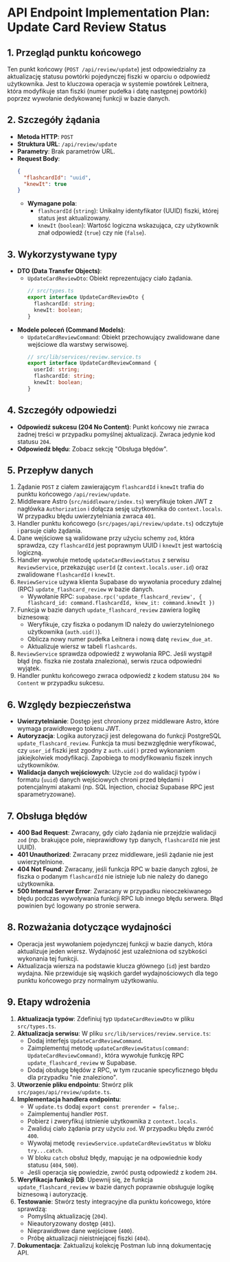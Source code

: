 # API Endpoint Implementation Plan: Update Card Review Status

## 1. Przegląd punktu końcowego
Ten punkt końcowy (`POST /api/review/update`) jest odpowiedzialny za aktualizację statusu powtórki pojedynczej fiszki w oparciu o odpowiedź użytkownika. Jest to kluczowa operacja w systemie powtórek Leitnera, która modyfikuje stan fiszki (numer pudełka i datę następnej powtórki) poprzez wywołanie dedykowanej funkcji w bazie danych.

## 2. Szczegóły żądania
- **Metoda HTTP**: `POST`
- **Struktura URL**: `/api/review/update`
- **Parametry**: Brak parametrów URL.
- **Request Body**:
  ```json
  {
    "flashcardId": "uuid",
    "knewIt": true
  }
  ```
  - **Wymagane pola**:
    - `flashcardId` (`string`): Unikalny identyfikator (UUID) fiszki, której status jest aktualizowany.
    - `knewIt` (`boolean`): Wartość logiczna wskazująca, czy użytkownik znał odpowiedź (`true`) czy nie (`false`).

## 3. Wykorzystywane typy
- **DTO (Data Transfer Objects)**:
  - `UpdateCardReviewDto`: Obiekt reprezentujący ciało żądania.
    ```typescript
    // src/types.ts
    export interface UpdateCardReviewDto {
      flashcardId: string;
      knewIt: boolean;
    }
    ```
- **Modele poleceń (Command Models)**:
  - `UpdateCardReviewCommand`: Obiekt przechowujący zwalidowane dane wejściowe dla warstwy serwisowej.
    ```typescript
    // src/lib/services/review.service.ts
    export interface UpdateCardReviewCommand {
      userId: string;
      flashcardId: string;
      knewIt: boolean;
    }
    ```

## 4. Szczegóły odpowiedzi
- **Odpowiedź sukcesu (204 No Content)**: Punkt końcowy nie zwraca żadnej treści w przypadku pomyślnej aktualizacji. Zwraca jedynie kod statusu `204`.
- **Odpowiedź błędu**: Zobacz sekcję "Obsługa błędów".

## 5. Przepływ danych
1.  Żądanie `POST` z ciałem zawierającym `flashcardId` i `knewIt` trafia do punktu końcowego `/api/review/update`.
2.  Middleware Astro (`src/middleware/index.ts`) weryfikuje token JWT z nagłówka `Authorization` i dołącza sesję użytkownika do `context.locals`. W przypadku błędu uwierzytelniania zwraca `401`.
3.  Handler punktu końcowego (`src/pages/api/review/update.ts`) odczytuje i parsuje ciało żądania.
4.  Dane wejściowe są walidowane przy użyciu schemy `zod`, która sprawdza, czy `flashcardId` jest poprawnym UUID i `knewIt` jest wartością logiczną.
5.  Handler wywołuje metodę `updateCardReviewStatus` z serwisu `ReviewService`, przekazując `userId` (z `context.locals.user.id`) oraz zwalidowane `flashcardId` i `knewIt`.
6.  `ReviewService` używa klienta Supabase do wywołania procedury zdalnej (RPC) `update_flashcard_review` w bazie danych.
    - Wywołanie RPC: `supabase.rpc('update_flashcard_review', { flashcard_id: command.flashcardId, knew_it: command.knewIt })`
7.  Funkcja w bazie danych `update_flashcard_review` zawiera logikę biznesową:
    - Weryfikuje, czy fiszka o podanym ID należy do uwierzytelnionego użytkownika (`auth.uid()`).
    - Oblicza nowy numer pudełka Leitnera i nową datę `review_due_at`.
    - Aktualizuje wiersz w tabeli `flashcards`.
8.  `ReviewService` sprawdza odpowiedź z wywołania RPC. Jeśli wystąpił błąd (np. fiszka nie została znaleziona), serwis rzuca odpowiedni wyjątek.
9.  Handler punktu końcowego zwraca odpowiedź z kodem statusu `204 No Content` w przypadku sukcesu.

## 6. Względy bezpieczeństwa
- **Uwierzytelnianie**: Dostęp jest chroniony przez middleware Astro, które wymaga prawidłowego tokenu JWT.
- **Autoryzacja**: Logika autoryzacji jest delegowana do funkcji PostgreSQL `update_flashcard_review`. Funkcja ta musi bezwzględnie weryfikować, czy `user_id` fiszki jest zgodny z `auth.uid()` przed wykonaniem jakiejkolwiek modyfikacji. Zapobiega to modyfikowaniu fiszek innych użytkowników.
- **Walidacja danych wejściowych**: Użycie `zod` do walidacji typów i formatu (`uuid`) danych wejściowych chroni przed błędami i potencjalnymi atakami (np. SQL Injection, chociaż Supabase RPC jest sparametryzowane).

## 7. Obsługa błędów
- **400 Bad Request**: Zwracany, gdy ciało żądania nie przejdzie walidacji `zod` (np. brakujące pole, nieprawidłowy typ danych, `flashcardId` nie jest UUID).
- **401 Unauthorized**: Zwracany przez middleware, jeśli żądanie nie jest uwierzytelnione.
- **404 Not Found**: Zwracany, jeśli funkcja RPC w bazie danych zgłosi, że fiszka o podanym `flashcardId` nie istnieje lub nie należy do danego użytkownika.
- **500 Internal Server Error**: Zwracany w przypadku nieoczekiwanego błędu podczas wywoływania funkcji RPC lub innego błędu serwera. Błąd powinien być logowany po stronie serwera.

## 8. Rozważania dotyczące wydajności
- Operacja jest wywołaniem pojedynczej funkcji w bazie danych, która aktualizuje jeden wiersz. Wydajność jest uzależniona od szybkości wykonania tej funkcji.
- Aktualizacja wiersza na podstawie klucza głównego (`id`) jest bardzo wydajna. Nie przewiduje się wąskich gardeł wydajnościowych dla tego punktu końcowego przy normalnym użytkowaniu.

## 9. Etapy wdrożenia
1.  **Aktualizacja typów**: Zdefiniuj typ `UpdateCardReviewDto` w pliku `src/types.ts`.
2.  **Aktualizacja serwisu**: W pliku `src/lib/services/review.service.ts`:
    - Dodaj interfejs `UpdateCardReviewCommand`.
    - Zaimplementuj metodę `updateCardReviewStatus(command: UpdateCardReviewCommand)`, która wywołuje funkcję RPC `update_flashcard_review` w Supabase.
    - Dodaj obsługę błędów z RPC, w tym rzucanie specyficznego błędu dla przypadku "nie znaleziono".
3.  **Utworzenie pliku endpointu**: Stwórz plik `src/pages/api/review/update.ts`.
4.  **Implementacja handlera endpointu**:
    - W `update.ts` dodaj `export const prerender = false;`.
    - Zaimplementuj handler `POST`.
    - Pobierz i zweryfikuj istnienie użytkownika z `context.locals`.
    - Zwaliduj ciało żądania przy użyciu `zod`. W przypadku błędu zwróć `400`.
    - Wywołaj metodę `reviewService.updateCardReviewStatus` w bloku `try...catch`.
    - W bloku `catch` obsłuż błędy, mapując je na odpowiednie kody statusu (`404`, `500`).
    - Jeśli operacja się powiedzie, zwróć pustą odpowiedź z kodem `204`.
5.  **Weryfikacja funkcji DB**: Upewnij się, że funkcja `update_flashcard_review` w bazie danych poprawnie obsługuje logikę biznesową i autoryzację.
6.  **Testowanie**: Stwórz testy integracyjne dla punktu końcowego, które sprawdzą:
    - Pomyślną aktualizację (`204`).
    - Nieautoryzowany dostęp (`401`).
    - Nieprawidłowe dane wejściowe (`400`).
    - Próbę aktualizacji nieistniejącej fiszki (`404`).
7.  **Dokumentacja**: Zaktualizuj kolekcję Postman lub inną dokumentację API.
